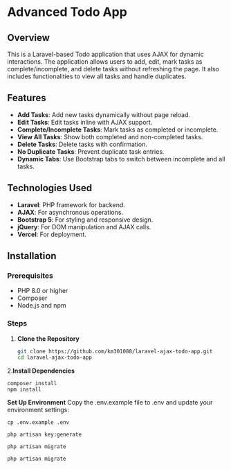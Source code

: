 # Advanced Todo App

## Overview

This is a Laravel-based Todo application that uses AJAX for dynamic interactions. The application allows users to add, edit, mark tasks as complete/incomplete, and delete tasks without refreshing the page. It also includes functionalities to view all tasks and handle duplicates.

## Features

- **Add Tasks**: Add new tasks dynamically without page reload.
- **Edit Tasks**: Edit tasks inline with AJAX support.
- **Complete/Incomplete Tasks**: Mark tasks as completed or incomplete.
- **View All Tasks**: Show both completed and non-completed tasks.
- **Delete Tasks**: Delete tasks with confirmation.
- **No Duplicate Tasks**: Prevent duplicate task entries.
- **Dynamic Tabs**: Use Bootstrap tabs to switch between incomplete and all tasks.

## Technologies Used

- **Laravel**: PHP framework for backend.
- **AJAX**: For asynchronous operations.
- **Bootstrap 5**: For styling and responsive design.
- **jQuery**: For DOM manipulation and AJAX calls.
- **Vercel**: For deployment.

## Installation

### Prerequisites

- PHP 8.0 or higher
- Composer
- Node.js and npm

### Steps

1. **Clone the Repository**

   ```bash
   git clone https://github.com/km301088/laravel-ajax-todo-app.git
   cd laravel-ajax-todo-app

2.**Install Dependencies**

    composer install
    npm install


**Set Up Environment**
Copy the .env.example file to .env and update your environment settings:

    cp .env.example .env

    php artisan key:generate

    php artisan migrate

    php artisan migrate
